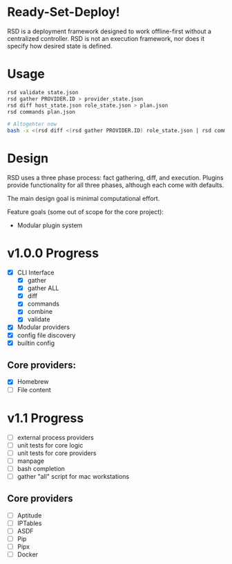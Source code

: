 # Ready-Set-Deploy!

RSD is a deployment framework designed to work offline-first without a centralized controller.
RSD is not an execution framework, nor does it specify how desired state is defined.

# Usage

```bash
rsd validate state.json
rsd gather PROVIDER.ID > provider_state.json
rsd diff host_state.json role_state.json > plan.json
rsd commands plan.json

# Altogehter now
bash -x <(rsd diff <(rsd gather PROVIDER.ID) role_state.json | rsd commands - )
```

# Design

RSD uses a three phase process: fact gathering, diff, and execution.
Plugins provide functionality for all three phases, although each come with defaults.

The main design goal is minimal computational effort.

Feature goals (some out of scope for the core project):

* Modular plugin system

# v1.0.0 Progress

- [x] CLI Interface
    - [x] gather
    - [x] gather ALL
    - [x] diff
    - [x] commands
    - [x] combine
    - [x] validate
- [x] Modular providers
- [x] config file discovery
- [x] builtin config

## Core providers:

- [x] Homebrew
- [ ] File content

# v1.1 Progress

- [ ] external process providers
- [ ] unit tests for core logic
- [ ] unit tests for core providers
- [ ] manpage
- [ ] bash completion
- [ ] gather "all" script for mac workstations

## Core providers

- [ ] Aptitude
- [ ] IPTables
- [ ] ASDF
- [ ] Pip
- [ ] Pipx
- [ ] Docker
